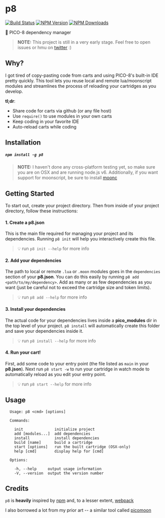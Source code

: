 # p8

[![Build Status](https://api.travis-ci.org/jozanza/p8.svg?branch=master)](http://travis-ci.org/jozanza/p8)
[![NPM Version](http://img.shields.io/npm/v/p8.svg?style=flat)](https://www.npmjs.org/package/p8)
[![NPM Downloads](https://img.shields.io/npm/dm/p8.svg?style=flat)](https://www.npmjs.org/package/p8)

:space_invader: PICO-8 dependency manager

> **NOTE:** This project is still in a very early stage. Feel free to open issues or hmu on [twitter](https://twitter.com/jozanza) :)

## Why?

I got tired of copy-pasting code from carts and using PICO-8's built-in IDE pretty quickly. This tool lets you reuse local and remote lua/moonscript modules and streamlines the process of reloading your cartridges as you develop.

**tl;dr**:

- Share code for carts via github (or any file host)
- Use `require()` to use modules in your own carts
- Keep coding in your favorite IDE
- Auto-reload carts while coding

## Installation

##### `npm install -g p8`

> **NOTE:** I haven't done any cross-platform testing yet, so make sure you are on OSX and are running node.js v6.
> Additionally, if you want support for moonscript, be sure to install [moonc](http://moonscript.org/#installation)

## Getting Started

To start out, create your project directory. Then from inside of your project directory, follow these instructions:

#### 1. Create a p8.json

This is the main file required for managing your project and its dependencies. Running `p8 init` will help you interactively create this file.
> :bulb: run ```p8 init --help``` for more info

#### 2. Add your dependencies

The path to local or remote `.lua` or `.moon` modules goes in the `dependencies` section of your **p8.json**. You can do this easily by running `p8 add <path/to/my/dependency>`. Add as many or as few dependencies as you want (just be careful not to exceed the cartridge size and token limits).
> :bulb: run ```p8 add --help``` for more info

#### 3. Install your dependencies

The actual code for your dependencies lives inside a **pico_modules** dir in the top level of your project. `p8 install` will automatically create this folder and save your dependencies inside it.
> :bulb: run ```p8 install --help``` for more info

#### 4. Run your cart!

First, add some code to your entry point (the file listed as `main` in your **p8.json**).
Next run `p8 start -w` to run your cartridge in watch mode to automatically reload as you edit your entry point.
> :bulb: run ```p8 start --help``` for more info

## Usage

```
  Usage: p8 <cmd> [options]

  Commands:

    init              initialize project
    add [modules...]  add dependencies
    install           install dependencies
    build [name]      build a cartridge
    start [options]   run the built cartridge (OSX-only)
    help [cmd]        display help for [cmd]

  Options:

    -h, --help     output usage information
    -V, --version  output the version number
```
## Credits

`p8` is **heavily** inspired by [npm](https://npmjs.com/) and, to a lesser extent, [webpack](https://webpack.github.io/)

I also borrowed a lot from my prior art -- a similar tool called [picomoon](https://github.com/jozanza/picomoon)
